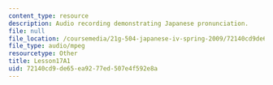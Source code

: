 ```yaml
---
content_type: resource
description: Audio recording demonstrating Japanese pronunciation.
file: null
file_location: /coursemedia/21g-504-japanese-iv-spring-2009/72140cd9de65ea9277ed507e4f592e8a_Lesson17A1.mp3
file_type: audio/mpeg
resourcetype: Other
title: Lesson17A1
uid: 72140cd9-de65-ea92-77ed-507e4f592e8a
---
```

